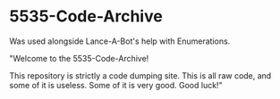# 5535-Code-Archive

Was used alongside Lance-A-Bot's help with Enumerations.

"Welcome to the 5535-Code-Archive!

This repository is strictly a code dumping site. This is all raw code, and some of it is useless. Some of it is very good. Good luck!"
